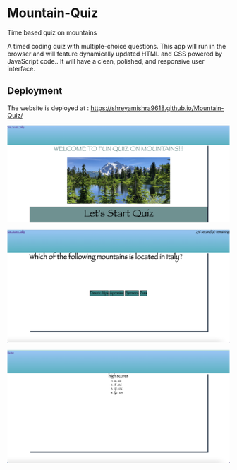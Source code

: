 # Mountain-Quiz
Time based quiz on mountains

A timed coding quiz with multiple-choice questions. This app will run in the browser and will feature dynamically updated HTML and CSS powered by JavaScript code.. It will have a clean, polished, and responsive user interface.

## Deployment
The website is deployed at : https://shreyamishra9618.github.io/Mountain-Quiz/

![A user clicks through an interactive coding quiz, then enters initials to save the high score before resetting and starting over.](./assets/images/webpageimage.png)

![The quiz screen.](./assets/images/quiz%20screen.png)


![ The final screen](./assets/images/Tallly%20screen.png)
